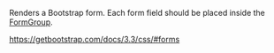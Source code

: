 Renders a Bootstrap form. Each form field should be placed inside the [FormGroup](/docs/controls/bootstrap/FormGroup/{branch}).

<https://getbootstrap.com/docs/3.3/css/#forms>